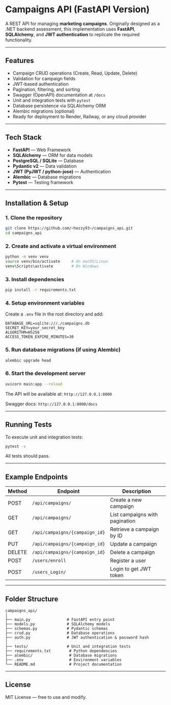 # Campaigns API (FastAPI Version)

A REST API for managing **marketing campaigns**.
Originally designed as a .NET backend assessment, this implementation uses **FastAPI**, **SQLAlchemy**, and **JWT authentication** to replicate the required functionality.

---

## Features

* Campaign CRUD operations (Create, Read, Update, Delete)
* Validation for campaign fields
* JWT-based authentication
* Pagination, filtering, and sorting
* Swagger (OpenAPI) documentation at `/docs`
* Unit and integration tests with `pytest`
* Database persistence via SQLAlchemy ORM
* Alembic migrations (optional)
* Ready for deployment to Render, Railway, or any cloud provider

---

## Tech Stack

* **FastAPI** — Web Framework
* **SQLAlchemy** — ORM for data models
* **PostgreSQL / SQLite** — Database
* **Pydantic v2** — Data validation
* **JWT (PyJWT / python-jose)** — Authentication
* **Alembic** — Database migrations
* **Pytest** — Testing framework

---

## Installation & Setup

### 1. Clone the repository

```bash
git clone https://github.com/<hezzy93>/campaigns_api.git
cd campaigns_api
```

### 2. Create and activate a virtual environment

```bash
python -m venv venv
source venv/bin/activate     # On macOS/Linux
venv\Scripts\activate        # On Windows
```

### 3. Install dependencies

```bash
pip install -r requirements.txt
```

### 4. Setup environment variables

Create a `.env` file in the root directory and add:

```env
DATABASE_URL=sqlite:///./campaigns.db
SECRET_KEY=your_secret_key
ALGORITHM=HS256
ACCESS_TOKEN_EXPIRE_MINUTES=30
```

### 5. Run database migrations (if using Alembic)

```bash
alembic upgrade head
```

### 6. Start the development server

```bash
uvicorn main:app --reload
```

The API will be available at:
`http://127.0.0.1:8000`

Swagger docs:
`http://127.0.0.1:8000/docs`

---

## Running Tests

To execute unit and integration tests:

```bash
pytest -v
```

All tests should pass.

---

## Example Endpoints

| Method | Endpoint                     | Description                    |
| ------ | ---------------------------- | ------------------------------ |
| POST   | `/api/campaigns/`            | Create a new campaign          |
| GET    | `/api/campaigns/`            | List campaigns with pagination |
| GET    | `/api/campaigns/{campaign_id}`        | Retrieve a campaign by ID      |
| PUT    | `/api/campaigns/{campaign_id}`        | Update a campaign              |
| DELETE | `/api/campaigns/{campaign_id}` | Delete a campaign              |
| POST   | `/users/enroll`             | Register a user                |
| POST   | `/users_Login/`              | Login to get JWT token         |

---

## Folder Structure

```
campaigns_api/
│
├── main.py                # FastAPI entry point
├── models.py              # SQLAlchemy models
├── schemas.py             # Pydantic schemas
├── crud.py                # Database operations
├── auth.py                # JWT authentication & password hash
│
├── tests/                 # Unit and integration tests
├── requirements.txt        # Python dependencies
├── alembic/                # Database migrations
├── .env                    # Environment variables
└── README.md               # Project documentation
```

---

## License

MIT License — free to use and modify.
